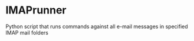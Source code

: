 IMAPrunner
==========

Python script that runs commands against all e-mail messages in specified IMAP mail folders
